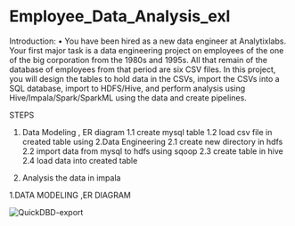 # Employee_Data_Analysis_exl

Introduction:
• You have been hired as a new data engineer at Analytixlabs. Your first major task is a data engineering project on employees of the one of the big corporation from the 1980s and 1995s. All that remain of the database of employees from that period are six CSV files. In this project, you will design the tables to hold data in the CSVs, import the CSVs into a SQL database, import to HDFS/Hive, and perform analysis using Hive/Impala/Spark/SparkML using the data and create pipelines.

STEPS
1. Data Modeling , ER diagram 
  1.1 create mysql table 
  1.2 load csv file in created table using 
2.Data Engineering 
  2.1 create new directory in hdfs 
  2.2 import data from mysql to hdfs using sqoop 
  2.3 create table in hive 
  2.4 load data into created table 
  
3. Analysis the data in  impala 


1.DATA MODELING ,ER DIAGRAM

  
  
 ![QuickDBD-export](https://user-images.githubusercontent.com/42148352/169115852-4ca08c6a-39c6-4463-8647-bba349c21958.png)


